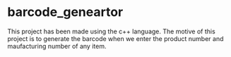 # barcode_geneartor
This project has been made using the c++ language. The motive of this project is to generate the barcode when we enter the product number and maufacturing number of any item.
